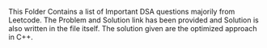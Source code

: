 This Folder Contains a list of Important DSA questions majorily from Leetcode.
The Problem and Solution link has been provided and Solution is also written in the file itself.
The solution given are the optimized approach in C++.
